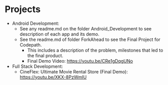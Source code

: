 # Projects
- Android Development:
  - See any readme.md on the folder Android_Development to see description of each app and its demo.
  - See the readme.md of folder ForkAhead to see the Final Project for Codepath.
    - This includes a description of the problem, milestones that led to the final product.
    - Final Demo Video: https://youtu.be/CRe1gDqgUNo
- Full Stack Development:
    - CineFlex: Ultimate Movie Rental Store (Final Demo): https://youtu.be/XKX-8PzWmIU

